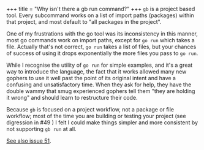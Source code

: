 +++
title = "Why isn't there a gb run command?"
+++
`gb` is a project based tool. Every subcommand works on a list of import paths (packages) within that project, and most default to "all packages in the project".

One of my frustrations with the go tool was its inconsistency in this manner, most go commands work on import paths, except for `go run` which takes a file. Actually that's not correct, `go run` takes a list of files, but your chances of success of using it drops exponentially the more files you pass to `go run`.

While I recognise the utility of `go run` for simple examples, and it's a great way to introduce the language, the fact that it works allowed many new gophers to use it well past the point of its original intent and have a confusing and unsatisfactory time. When they ask for help, they have the double wammy that smug experienced gophers tell them "they are holding it wrong" and should learn to restructure their code.

Because `gb` is focused on a project workflow, not a package or file workflow; most of the time you are building or testing your project (see digression in #49 ) I felt I could make things simpler and more consistent by not supporting `gb run` at all.

[See also issue 51](https://github.com/constabulary/gb/issues/51).
